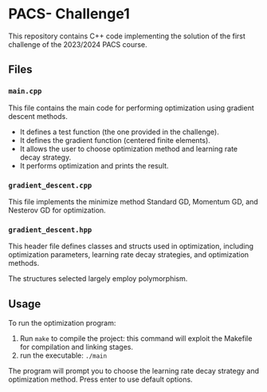 # PACS- Challenge1

This repository contains C++ code implementing the solution of the first challenge of the 2023/2024 PACS course.

## Files

### `main.cpp`

This file contains the main code for performing optimization using gradient descent methods. 
- It defines a test function (the one provided in the challenge).
- It defines the gradient function (centered finite elements).
- It allows the user to choose optimization method and learning rate decay strategy.
- It performs optimization and prints the result.

### `gradient_descent.cpp`

This file implements the minimize method Standard GD, Momentum GD, and Nesterov GD for optimization.

### `gradient_descent.hpp`

This header file defines classes and structs used in optimization, including optimization parameters, learning rate decay strategies, and optimization methods.

The structures selected largely employ polymorphism. 

## Usage

To run the optimization program:

1. Run `make` to compile the project: this command will exploit the Makefile for compilation and linking stages.
3. run the executable: `./main`

The program will prompt you to choose the learning rate decay strategy and optimization method. Press enter to use default options.

